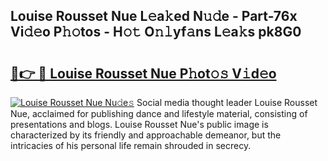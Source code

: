 ## Louise Rousset Nue L𝚎a𝚔ed N𝚞𝚍e - Part-76x Vi𝚍𝚎o P𝚑𝚘tos - H𝚘𝚝 O𝚗𝚕yf𝚊ns L𝚎a𝚔s pk8G0

# <h2><a href="http://kfcln58.oniu.top/?m=Louise+Rousset+Nue">🔗👉 🔴 Louise Rousset Nue P𝚑ot𝚘𝚜 V𝚒d𝚎o</a></h2>

[![Louise Rousset Nue Nu𝚍e𝚜](https://i.imgur.com/0qMVB7G.gif)](http://kfcln58.oniu.top/?m=Louise+Rousset+Nue)
Social media thought leader Louise Rousset Nue, acclaimed for publishing dance and lifestyle material, consisting of presentations and blogs. Louise Rousset Nue's public image is characterized by its friendly and approachable demeanor, but the intricacies of his personal life remain shrouded in secrecy.  
